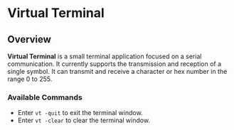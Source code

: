 # Virtual Terminal

## Overview

**Virtual Terminal** is a small terminal application focused on a serial communication. It currently supports the transmission and reception of a single symbol. It can transmit and receive a character or hex number in the range 0 to 255.

### Available Commands

- Enter `vt -quit` to exit the terminal window.
- Enter `vt -clear` to clear the terminal window.
